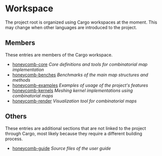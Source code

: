 # Workspace

The project root is organized using Cargo workspaces at the moment. This may change when other languages are
introduced to the project.

## Members

These entries are members of the Cargo workspace.

- [honeycomb-core](honeycomb-core.html) *Core definitions and tools for combinatorial map implementation*
- [honeycomb-benches](honeycomb-benches.html) *Benchmarks of the main map structures and methods*
- [honeycomb-examples](honeycomb-examples.html) *Examples of usage of the project's features*
- [honeycomb-kernels](honeycomb-kernels.html) *Meshing kernel implementations using combinatorial maps*
- [honeycomb-render](honeycomb-render.html) *Visualization tool for combinatorial maps*

## Others

These entries are additional sections that are not linked to the project through Cargo, most likely because they
require a different building process.

- [honeycomb-guide](honeycomb-guide.html) *Source files of the user guide*